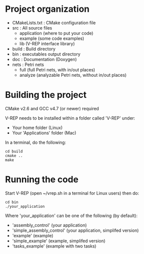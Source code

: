 # Project organization
- CMakeLists.txt : CMake configuration file
- src : All source files
  - application (where to put your code)
  - example (some code examples)
  - lib (V-REP interface library)
- build : Build directory
- bin : executables output directory
- doc : Documentation (Doxygen)
- nets : Petri nets
  - full (full Petri nets, with in/out places)
  - analyze (analyzable Petri nets, without in/out places)
 
# Building the project
CMake v2.6 and GCC v4.7 (or newer) required

V-REP needs to be installed within a folder called 'V-REP' under:
- Your home folder (Linux)
- Your 'Applications' folder (Mac) 

In a terminal, do the following:
```
cd build
cmake ..
make
```

# Running the code
Start V-REP (open ~/vrep.sh in a terminal for Linux users) then do:
```
cd bin
./your_application
```
Where 'your\_application' can be one of the following (by default):
- 'assembly\_control' (your application)
- 'simple\_assembly\_control' (your application, simplifed version)
- 'example' (example)
- 'simple\_example' (example, simplifed version)
- 'tasks\_example' (example with two tasks)

